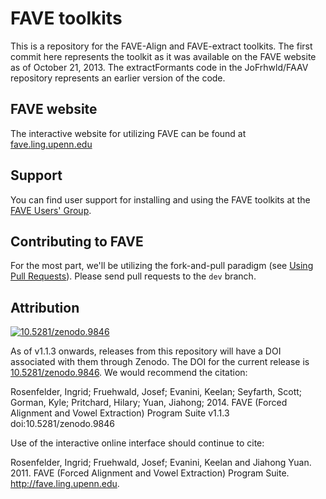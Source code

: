 # FAVE toolkits

This is a repository for the FAVE-Align and FAVE-extract toolkits.
The first commit here represents the toolkit as it was available on the FAVE website as of October 21, 2013.
The extractFormants code in the JoFrhwld/FAAV repository represents an earlier version of the code.

## FAVE website

The interactive website for utilizing FAVE can be found at [fave.ling.upenn.edu](http://fave.ling.upenn.edu/)

## Support

You can find user support for installing and using the FAVE toolkits at the [FAVE Users' Group](https://groups.google.com/forum/#!forum/fave-users).

## Contributing to FAVE
For the most part, we'll be utilizing the fork-and-pull paradigm (see [Using Pull Requests](https://help.github.com/articles/using-pull-requests)). Please send pull requests to the `dev` branch.

## Attribution
[![10.5281/zenodo.9846](https://zenodo.org/badge/doi/10.5281/zenodo.9846.png)](http://dx.doi.org/10.5281/zenodo.9846)

As of v1.1.3 onwards, releases from this repository will have a DOI associated with them through Zenodo. The DOI for the current release is [10.5281/zenodo.9846](http://dx.doi.org/10.5281/zenodo.9846). We would recommend the citation:

Rosenfelder, Ingrid; Fruehwald, Josef; Evanini, Keelan; Seyfarth, Scott; Gorman, Kyle; Pritchard, Hilary; Yuan, Jiahong; 2014. FAVE (Forced Alignment and Vowel Extraction) Program Suite v1.1.3 doi:10.5281/zenodo.9846 

Use of the interactive online interface should continue to cite:

Rosenfelder, Ingrid; Fruehwald, Josef; Evanini, Keelan and Jiahong Yuan. 2011. FAVE (Forced Alignment and Vowel Extraction) Program Suite. http://fave.ling.upenn.edu.